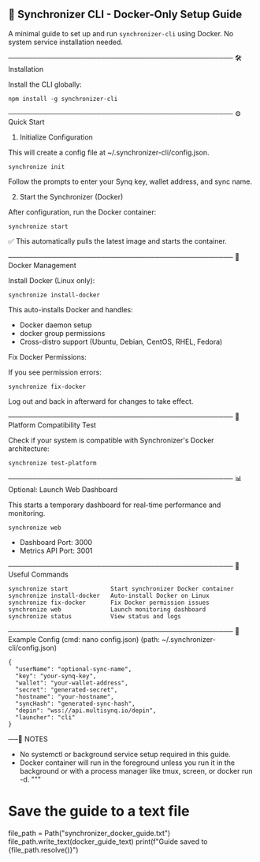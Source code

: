 ## 🚀 Synchronizer CLI - Docker-Only Setup Guide


A minimal guide to set up and run `synchronizer-cli` using Docker. No system service installation needed.

──────────────────────────────────────────────
🛠️ Installation

Install the CLI globally:

    npm install -g synchronizer-cli

──────────────────────────────────────────────
⚙️ Quick Start

1. Initialize Configuration

This will create a config file at ~/.synchronizer-cli/config.json.

    synchronize init

Follow the prompts to enter your Synq key, wallet address, and sync name.

2. Start the Synchronizer (Docker)

After configuration, run the Docker container:

    synchronize start

✅ This automatically pulls the latest image and starts the container.

──────────────────────────────────────────────
🐳 Docker Management

Install Docker (Linux only):

    synchronize install-docker

This auto-installs Docker and handles:
- Docker daemon setup
- docker group permissions
- Cross-distro support (Ubuntu, Debian, CentOS, RHEL, Fedora)

Fix Docker Permissions:

If you see permission errors:

    synchronize fix-docker

Log out and back in afterward for changes to take effect.

──────────────────────────────────────────────
🧪 Platform Compatibility Test

Check if your system is compatible with Synchronizer's Docker architecture:

    synchronize test-platform

──────────────────────────────────────────────
📊 Optional: Launch Web Dashboard

This starts a temporary dashboard for real-time performance and monitoring.

    synchronize web

- Dashboard Port: 3000
- Metrics API Port: 3001

──────────────────────────────────────────────
🧰 Useful Commands

    synchronize start            Start synchronizer Docker container
    synchronize install-docker   Auto-install Docker on Linux
    synchronize fix-docker       Fix Docker permission issues
    synchronize web              Launch monitoring dashboard
    synchronize status           View status and logs

──────────────────────────────────────────────
🧾 Example Config (cmd: nano config.json) (path: ~/.synchronizer-cli/config.json)

```
{
  "userName": "optional-sync-name",
  "key": "your-synq-key",
  "wallet": "your-wallet-address",
  "secret": "generated-secret",
  "hostname": "your-hostname",
  "syncHash": "generated-sync-hash",
  "depin": "wss://api.multisynq.io/depin",
  "launcher": "cli"
}
```

──📎 NOTES

- No systemctl or background service setup required in this guide.
- Docker container will run in the foreground unless you run it in the background or with a process manager like tmux, screen, or docker run -d.
"""

# Save the guide to a text file
file_path = Path("synchronizer_docker_guide.txt")
file_path.write_text(docker_guide_text)
print(f"Guide saved to {file_path.resolve()}")

